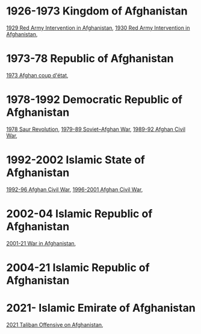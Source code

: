 # 1926-1973 Kingdom of Afghanistan
[1929 Red Army Intervention in Afghanistan](Afghanistan/1926-73%20Kingdom%20of%20Afghanistan/1929%20Red%20Army%20Intervention%20in%20Afghanistan),
[1930 Red Army Intervention in Afghanistan](Afghanistan/1926-73%20Kingdom%20of%20Afghanistan/1930%20Red%20Army%20Intervention%20in%20Afghanistan),
# 1973-78 Republic of Afghanistan
[1973 Afghan coup d'état](Afghanistan/1973-78%20Republic%20of%20Afghanistan/1973%20Afghan%20coup%20d'état),
# 1978-1992 Democratic Republic of Afghanistan
[1978 Saur Revolution](Afghanistan/1978-92%20Democratic%20Republic%20of%20Afghanistan/1978%20Saur%20Revolution),
[1979-89 Soviet–Afghan War](Afghanistan/1978-92%20Democratic%20Republic%20of%20Afghanistan/1979-89%20Soviet–Afghan%20War),
[1989-92 Afghan Civil War](Afghanistan/1978-92%20Democratic%20Republic%20of%20Afghanistan/1989-92%20Afghan%20Civil%20War),
# 1992-2002 Islamic State of Afghanistan
[1992-96 Afghan Civil War](Afghanistan/1992-96%20Islamic%20State%20of%20Afghanistan/1992-96%20Afghan%20Civil%20War),
[1996-2001 Afghan Civil War](Afghanistan/1996-2001%20Islamic%20Emirate%20of%20Afghanistan/1996-2001%20Afghan%20Civil%20War),
# 2002-04 Islamic Republic of Afghanistan
[2001-21 War in Afghanistan](Afghanistan/2002-04%20Islamic%20Republic%20of%20Afghanistan/2001-21%20War%20in%20Afghanistan),
# 2004-21 Islamic Republic of Afghanistan

# 2021- Islamic Emirate of Afghanistan
[2021 Taliban Offensive on Afghanistan](Afghanistan/2021-%20Islamic%20Emirate%20of%20Afghanistan/2021%20Taliban%20Offensive%20on%20Afghanistan),